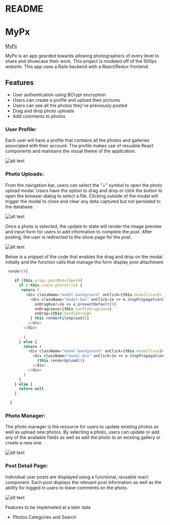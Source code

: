 # README

# MyPx
[MyPx](https://mypx123.herokuapp.com/)

MyPx is an app gearded towards allowing photographers of every level to share and showcase their work.  This project is modeled off of the 500px website.  This app uses a Rails backend with a React/Redux frontend.

## Features


* User authentication using BCrypt encryption
* Users can create a profile and upload their pictures
* Users can see all the photos they've previously posted
* Drag and drop photo uploads
* Add comments to photos

### User Profile:

 Each user will have a profile that contains all the photos and galleries associated with their account.  The profile makes use of resuable React components and maintains the visual theme of the application. 


 ![alt text](https://github.com/Msheezi/fullstack/blob/master/app/assets/images/mypxprofile.png "User Profile")


### Photo Uploads: 

From the navigation bar, users can select the "+" symbol to open the photo upload modal. Users have the option to drag and drop or click the button to open the browser dialog to select a file.  Clicking outside of the modal will trigger the modal to close and clear any data captured but not persisted to the database.  

![alt text](https://github.com/Msheezi/fullstack/blob/master/app/assets/images/modal-start.png "Intial Modal State")

Once a photo is selected, the update to state will render the image preview and input form for users to add information to complete the post.  After posting, the user is redirected to the show page for the post. 

![alt text](https://github.com/Msheezi/fullstack/blob/master/app/assets/images/mypximagepreview.png "Modal after photo selected")
 
 Below is a snippet of the code that enables the drag and drop on the modal initially and the function calls that manage the form display post attachment

```javascript
 render(){
    
    if (this.props.postModalOpen){
      if (!this.state.photoFile) {
       return (
         <div className="modal-background" onClick={this.modalClose}>
           <div className="modal-box" onClick={e => e.stopPropagation()}
             onDragOver={e => e.preventDefault()}
             onDragLeave={this.handleDragLeave}
             onDrop={this.handleDrop}>
           { this.renderFileUpload()}
          </div> 
        </div>
        
        )
      } else {
        return (
          <div className="modal-background" onClick={this.modalClose}>
            <div className="modal-box" onClick={e => e.stopPropagation()}>
              {this.renderUpload()}
            </div>
          </div>
        )
      }
    } else {
      return null
    }

  }
 ```

 ### Photo Manager:

 The photo manager is the resource for users to update existing photos as well as upload new photos.  By selecting a photo, users can update or add any of the available fields as well as add the photo to an existing gallery or create a new one.  

 ![alt text](https://github.com/Msheezi/fullstack/blob/master/app/assets/images/mypxphotomanager.png "Photo Manager")
 
 ### Post Detail Page: 

 Individual user posts are displayed using a functional, reusable react component.  Each post displays the relevant post information as well as the ability for logged in users to leave comments on the photo. 

 ![alt text](https://github.com/Msheezi/fullstack/blob/master/app/assets/images/mypxpostshow.png "Post Show Page")
 

 

 
Features to be implemeted at a later date

* Photos Categories and Search



